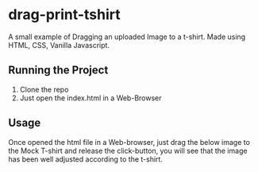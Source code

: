 # drag-print-tshirt
A small example of Dragging an uploaded Image to a t-shirt. Made using HTML, CSS, Vanilla Javascript.

## Running the Project
1. Clone the repo
2. Just open the index.html in a Web-Browser



## Usage
Once opened the html file in a Web-browser, just drag the below image to the Mock T-shirt and release the click-button, you will see that the image has been well adjusted according to the t-shirt.



